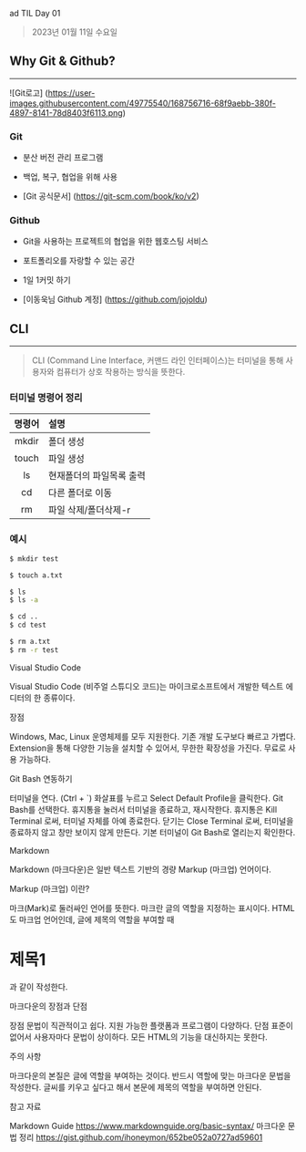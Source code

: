 ad TIL Day 01

> 2023년 01월 11일 수요일

## Why Git & Github?

---

![Git로고] (https://user-images.githubusercontent.com/49775540/168756716-68f9aebb-380f-4897-8141-78d8403f6113.png)

### Git

- 분산 버전 관리 프로그램
+ 백업, 복구, 협업을 위해 사용
* [Git 공식문서] (https://git-scm.com/book/ko/v2)

### Github

- Git을 사용하는 프로젝트의 협업을 위한 웹호스팅 서비스
+ 포트폴리오를 자랑할 수 있는 공간
* 1일 1커밋 하기
- [이동욱님 Github 계정] (https://github.com/jojoldu)



## CLI

---

> CLI (Command Line Interface, 커맨드 라인 인터페이스)는 터미널을 통해 사용자와 컴퓨터가 상호 작용하는 방식을 뜻한다.

### 터미널 명령어 정리
|명령어|    설명    |
|:-----:|:--------------|
|mkdir| 폴더 생성|
|touch| 파일 생성|
|ls  | 현재폴더의 파일목록 출력|
|cd  | 다른 폴더로 이동|
|rm|파일 삭제/폴더삭제-r|

### 예시
```bash
$ mkdir test

$ touch a.txt

$ ls
$ ls -a

$ cd ..
$ cd test

$ rm a.txt
$ rm -r test
```


Visual Studio Code

Visual Studio Code (비주얼 스튜디오 코드)는 마이크로소프트에서 개발한 텍스트 에디터의 한 종류이다.

장점

Windows, Mac, Linux 운영체제를 모두 지원한다.
기존 개발 도구보다 빠르고 가볍다.
Extension을 통해 다양한 기능을 설치할 수 있어서, 무한한 확장성을 가진다.
무료로 사용 가능하다.

Git Bash 연동하기

터미널을 연다. (Ctrl + `)
화살표를 누르고 Select Default Profile을 클릭한다.
Git Bash를 선택한다.
휴지통을 눌러서 터미널을 종료하고, 재시작한다.
휴지통은 Kill Terminal 로써, 터미널 자체를 아예 종료한다.
닫기는 Close Terminal 로써, 터미널을 종료하지 않고 창만 보이지 않게 만든다.
기본 터미널이 Git Bash로 열리는지 확인한다.



Markdown

Markdown (마크다운)은 일반 텍스트 기반의 경량 Markup (마크업) 언어이다.

Markup (마크업) 이란?

마크(Mark)로 둘러싸인 언어를 뜻한다. 마크란 글의 역할을 지정하는 표시이다.
HTML도 마크업 언어인데, 글에 제목의 역할을 부여할 때 <h1>제목1</h1> 과 같이 작성한다.

마크다운의 장점과 단점

장점
문법이 직관적이고 쉽다.
지원 가능한 플랫폼과 프로그램이 다양하다.
단점
표준이 없어서 사용자마다 문법이 상이하다.
모든 HTML의 기능을 대신하지는 못한다.

주의 사항

마크다운의 본질은 글에 역할을 부여하는 것이다.
반드시 역할에 맞는 마크다운 문법을 작성한다. 글씨를 키우고 싶다고 해서 본문에 제목의 역할을 부여하면 안된다.

참고 자료

Markdown Guide https://www.markdownguide.org/basic-syntax/
마크다운 문법 정리 https://gist.github.com/ihoneymon/652be052a0727ad59601
